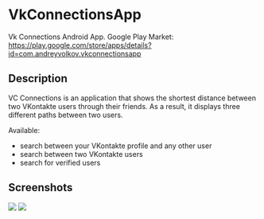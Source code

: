 # VkConnectionsApp
Vk Connections Android App. Google Play Market: https://play.google.com/store/apps/details?id=com.andreyvolkov.vkconnectionsapp

## Description
VC Connections is an application that shows the shortest distance between two VKontakte users through their friends. As a result, it displays three different paths between two users.

Available:
- search between your VKontakte profile and any other user
- search between two VKontakte users
- search for verified users

## Screenshots
![](https://pp.userapi.com/c850532/v850532185/9f6ad/2t07mj-y9JY.jpg)
![](https://pp.userapi.com/c850532/v850532185/9f6b7/bS6KfyhNIwk.jpg)
